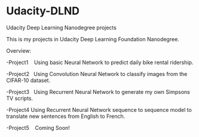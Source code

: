 # Udacity-DLND
Udacity Deep Learning Nanodegree projects

This is my projects in Udacity Deep Learning Foundation Nanodegree.

Overview:

  -Project1
    Using basic Neural Network to predict daily bike rental ridership.
    
    
  -Project2
    Using Convolution Neural Network to classify images from the CIFAR-10 dataset. 
  
  
  -Project3
    Using Recurrent Neural Network to generate my own Simpsons TV scripts.
  
  
  -Project4
    Using Recurrent Neural Network sequence to sequence model to translate new sentences from English to French.
  
  
  -Project5
    Coming Soon!
